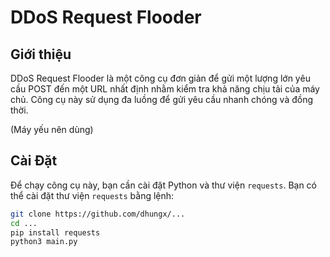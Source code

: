 # DDoS Request Flooder

## Giới thiệu

DDoS Request Flooder là một công cụ đơn giản để gửi một lượng lớn yêu cầu POST đến một URL nhất định nhằm kiểm tra khả năng chịu tải của máy chủ. Công cụ này sử dụng đa luồng để gửi yêu cầu nhanh chóng và đồng thời.

(Máy yếu nên dùng)
## Cài Đặt

Để chạy công cụ này, bạn cần cài đặt Python và thư viện `requests`. Bạn có thể cài đặt thư viện `requests` bằng lệnh:

```bash
git clone https://github.com/dhungx/...
cd ...
pip install requests
python3 main.py
```
